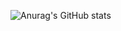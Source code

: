 <!-- ### Hi there 👋 -->

<!--
**TryAdd/TryAdd** is a ✨ _special_ ✨ repository because its `README.md` (this file) appears on your GitHub profile.

Here are some ideas to get you started:

- 🔭 I’m currently working on ...
- 🌱 I’m currently learning ...
- 👯 I’m looking to collaborate on ...
- 🤔 I’m looking for help with ...
- 💬 Ask me about ...
- 📫 How to reach me: ...
- 😄 Pronouns: ...
- ⚡ Fun fact: ...
-->


<!-- ![GitHub stats](https://github-readme-stats.vercel.app/api?username=TryAdd&show_icons=true)   -->
![Anurag's GitHub stats](https://github-readme-stats.vercel.app/api?username=tryadd&show_icons=true&theme=transparent)

